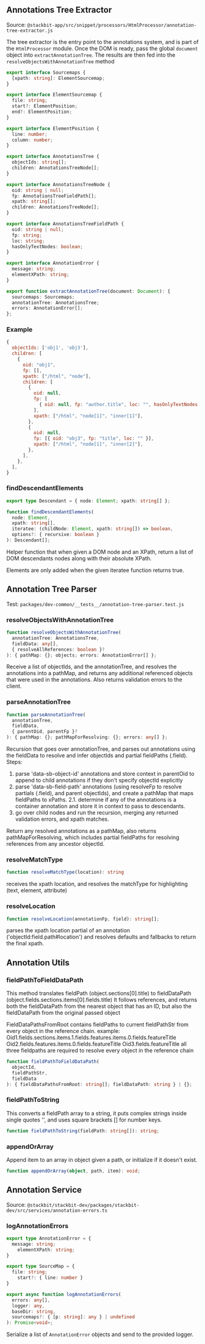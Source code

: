 

## Annotations Tree Extractor

Source: `@stackbit-app/src/snippet/processors/HtmlProcessor/annotation-tree-extractor.js`

The tree extractor is the entry point to the annotations system, and is part of the `HtmlProcessor` module. Once the DOM is ready, pass the global `document` object into `extractAnnotationTree`. The results are then fed into the `resolveObjectsWithAnnotationTree` method 

```ts
export interface Sourcemaps {
  [xpath: string]: ElementSourcemap;
}

export interface ElementSourcemap {
  file: string;
  start?: ElementPosition;
  end?: ElementPosition;
}

export interface ElementPosition {
  line: number;
  column: number;
}

export interface AnnotationsTree {
  objectIds: string[];
  children: AnnotationsTreeNode[];
}

export interface AnnotationsTreeNode {
  oid: string | null;
  fp: AnnotationsTreeFieldPath[];
  xpath: string[];
  children: AnnotationsTreeNode[];
}

export interface AnnotationsTreeFieldPath {
  oid: string | null;
  fp: string;
  loc: string;
  hasOnlyTextNodes: boolean;
}

export interface AnnotationError {
  message: string;
  elementXPath: string;
}

export function extractAnnotationTree(document: Document): {
  sourcemaps: Sourcemaps;
  annotationTree: AnnotationsTree;
  errors: AnnotationError[];
};
```

### Example

```js
{
  objectIds: ['obj1', 'obj3'],
  children: [
    {
      oid: "obj1",
      fp: [],
      xpath: ["/html", "node"],
      children: [
        {
          oid: null,
          fp: [
            { oid: null, fp: "author.title", loc: "", hasOnlyTextNodes: true },
          ],
          xpath: ["/html", "node[1]", "inner[1]"],
        },
        {
          oid: null,
          fp: [{ oid: "obj3", fp: "title", loc: "" }],
          xpath: ["/html", "node[1]", "inner[2]"],
        },
      ],
    },
  ],
}
```

### findDescendantElements

```ts
export type Descendant = { node: Element; xpath: string[] };

function findDescendantElements(
  node: Element,
  xpath: string[],
  iteratee: (childNode: Element, xpath: string[]) => boolean,
  options?: { recursive: boolean }
): Descendant[];
```

Helper function that when given a DOM node and an XPath, return a list of DOM descendants nodes along with their absolute XPath.

Elements are only added when the given iteratee function returns true.

## Annotation Tree Parser

Test: `packages/dev-common/__tests__/annotation-tree-parser.test.js`

### resolveObjectsWithAnnotationTree

```ts
function resolveObjectsWithAnnotationTree(
  annotationTree: AnnotationsTree,
  fieldData: any[],
  { resolveAllReferences: boolean }?
): { pathMap: {}; objects; errors: AnnotationError[] };
```

Receive a list of objectIds, and the annotationTree, and resolves the annotations into a pathMap, and returns any additional referenced objects that were used in the annotations. Also returns validation errors to the client.


### parseAnnotationTree

```ts
function parseAnnotationTree(
  annotationTree,
  fieldData,
  { parentOid, parentFp }?
): { pathMap: {}; pathMapForResolving: {}; errors: any[] };
```

Recursion that goes over annotationTree, and parses out annotations using the fieldData to resolve and infer objectIds and partial fieldPaths (.field).
Steps:

1. parse 'data-sb-object-id' annotations and store context in parentOid to append to child annotations if they don't specify objectId explicitly
2. parse 'data-sb-field-path' annotations (using resolveFp to resolve partials (.field), and parent objectIds), and create a pathMap that maps fieldPaths to xPaths.
2.1. determine if any of the annotations is a container annotation and store it in context to pass to descendants.
3. go over child nodes and run the recursion, merging any returned validation errors, and xpath matches.

Return any resolved annotations as a pathMap,
also returns pathMapForResolving, which includes partial fieldPaths for resolving references from any ancestor objectId.

### resolveMatchType


```ts
function resolveMatchType(location): string
```

receives the xpath location, and resolves the matchType for highlighting (text, element, attribute)

### resolveLocation


```ts
function resolveLocation(annotationFp, field): string[];
```

parses the xpath location partial of an annotation ('objectId:field.path#location') and resolves defaults and fallbacks to return the final xpath.

## Annotation Utils

### fieldPathToFieldDataPath

This method translates fieldPath (object.sections[0].title) to fieldDataPath (object.fields.sections.items[0].fields.title) It follows references, and returns both the fieldDataPath from the nearest object that has an ID, but also the fieldDataPath from the original passed object

FieldDataPathsFromRoot contains fieldPaths to current fieldPathStr from every object in the reference chain. example: Oid1.fields.sections.items.1.fields.features.items.0.fields.featureTitle Oid2.fields.features.items.0.fields.featureTitle Oid3.fields.featureTitle all three fieldpaths are required to resolve every object in the reference chain

```typescript
function fieldPathToFieldDataPath(
  objectId,
  fieldPathStr,
  fieldData
): { fieldDataPathsFromRoot: string[]; fieldDataPath: string } | {};
```

### fieldPathToString

This converts a fieldPath array to a string, it puts complex strings inside single quotes '', and uses square brackets [] for number keys.

```typescript
function fieldPathToString(fieldPath: string[]): string;
```

### appendOrArray

Append item to an array in object given a path, or initialize if it doesn't exist.

```typescript
function appendOrArray(object, path, item): void;
```

## Annotation Service

Source: `@stackbit/stackbit-dev/packages/stackbit-dev/src/services/annotation-errors.ts`

### logAnnotationErrors

```ts
export type AnnotationError = {
  message: string;
    elementXPath: string;
}

export type SourceMap = {
  file: string;
    start?: { line: number }
}

export async function logAnnotationErrors(
  errors: any[],
  logger: any,
  baseDir: string,
  sourcemaps?: { [p: string]: any } | undefined
): Promise<void>;
```

Serialize a list of `AnnotationError` objects and send to the provided logger.
